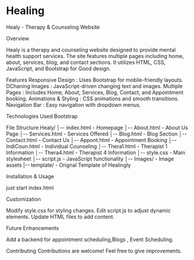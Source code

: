 # Healing
Healy - Therapy & Counseling Website



Overview

Healy is a therapy and counseling website designed to provide mental health support services. The site features multiple pages including home, about, services, blog, and contact sections. It utilizes HTML, CSS, JavaScript, and Bootstrap for Good design.

Features
Responsive Design : Uses Bootstrap for mobile-friendly layouts.
DChaning Images : JavaScript-driven changing text and images.
Multiple Pages : Includes Home, About, Services, Blog, Contact, and Appointment booking.
Animations & Styling : CSS animations and smooth transitions.
Navigation Bar : Easy navigation with dropdown menus.

Technologies Used
Bootstrap

File Structure
Healy/
│-- index.html - Homepage
│-- About.html - About Us Page
│-- Services.html - Services Offered
│-- Blog.html - Blog Section
│-- Contact.html - Contact Us
│-- Appont.html - Appointment Booking
│-- IndiCoun.html - Individual Counseling
│-- Thera1.html - Therapist 1 Information
│-- Thera4.html - Therapist 4 Information
│-- style.css - Main stylesheet
│-- script.js - JavaScript functionality
│-- Images/ - Image assets
|-- template/ - Orignal Template of Healingly

Installation & Usage

just start index.html

Customization

Modify style.css for styling changes.
Edit script.js to adjust dynamic elements.
Update HTML files to add content.

Future Enhancements

Add a backend for appointment scheduling,Blogs , Event Scheduling.

Contributing
Contributions are welcome! Feel free to give improvements.

